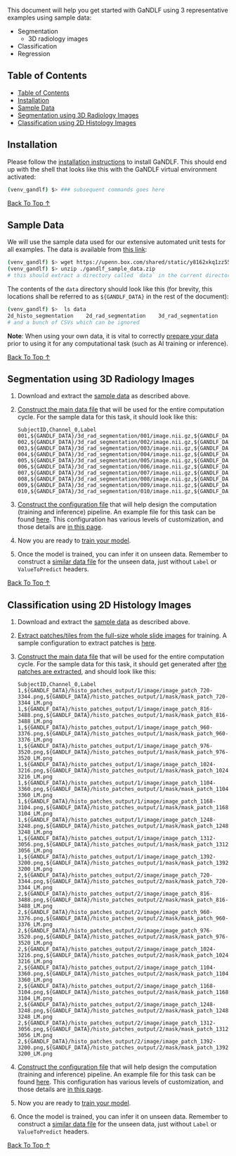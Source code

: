 This document will help you get started with GaNDLF using 3 representative examples using sample data:

- Segmentation
  - 3D radiology images
- Classification
- Regression

## Table of Contents
- [Table of Contents](#table-of-contents)
- [Installation](#installation)
- [Sample Data](#sample-data)
- [Segmentation using 3D Radiology Images](#segmentation-using-3d-radiology-images)
- [Classification using 2D Histology Images](#classification-using-2d-histology-images)


## Installation

Please follow the [installation instructions](./setup.md) to install GaNDLF. This should end up with the shell that looks like this with the GaNDLF virtual environment activated:

```bash
(venv_gandlf) $> ### subsequent commands goes here
```

[Back To Top &uarr;](#table-of-contents)


## Sample Data

We will use the sample data used for our extensive automated unit tests for all examples. The data is available from [this link](https://upenn.box.com/shared/static/y8162xkq1zz5555ye3pwadry2m2e39bs.zip):

```bash
(venv_gandlf) $> wget https://upenn.box.com/shared/static/y8162xkq1zz5555ye3pwadry2m2e39bs.zip -O ./gandlf_sample_data.zip
(venv_gandlf) $> unzip ./gandlf_sample_data.zip
# this should extract a directory called `data` in the current directory
```
The contents of the `data` directory should look like this (for brevity, this locations shall be referred to as `${GANDLF_DATA}` in the rest of the document):

```bash
(venv_gandlf) $>  ls data
2d_histo_segmentation    2d_rad_segmentation    3d_rad_segmentation
# and a bunch of CSVs which can be ignored
```

**Note**: When using your own data, it is vital to correctly [prepare your data](https://mlcommons.github.io/GaNDLF/usage#preparing-the-data) prior to using it for any computational task (such as AI training or inference).

[Back To Top &uarr;](#table-of-contents)


## Segmentation using 3D Radiology Images

1. Download and extract the [sample data](#sample-data) as described above.
2. [Construct the main data file](https://mlcommons.github.io/GaNDLF/usage#constructing-the-data-csv) that will be used for the entire computation cycle. For the sample data for this task, it should look like this:

    ```csv
    SubjectID,Channel_0,Label
    001,${GANDLF_DATA}/3d_rad_segmentation/001/image.nii.gz,${GANDLF_DATA}/3d_rad_segmentation/001/mask.nii.gz
    002,${GANDLF_DATA}/3d_rad_segmentation/002/image.nii.gz,${GANDLF_DATA}/3d_rad_segmentation/002/mask.nii.gz
    003,${GANDLF_DATA}/3d_rad_segmentation/003/image.nii.gz,${GANDLF_DATA}/3d_rad_segmentation/003/mask.nii.gz
    004,${GANDLF_DATA}/3d_rad_segmentation/004/image.nii.gz,${GANDLF_DATA}/3d_rad_segmentation/004/mask.nii.gz
    005,${GANDLF_DATA}/3d_rad_segmentation/005/image.nii.gz,${GANDLF_DATA}/3d_rad_segmentation/005/mask.nii.gz
    006,${GANDLF_DATA}/3d_rad_segmentation/006/image.nii.gz,${GANDLF_DATA}/3d_rad_segmentation/006/mask.nii.gz
    007,${GANDLF_DATA}/3d_rad_segmentation/007/image.nii.gz,${GANDLF_DATA}/3d_rad_segmentation/007/mask.nii.gz
    008,${GANDLF_DATA}/3d_rad_segmentation/008/image.nii.gz,${GANDLF_DATA}/3d_rad_segmentation/008/mask.nii.gz
    009,${GANDLF_DATA}/3d_rad_segmentation/009/image.nii.gz,${GANDLF_DATA}/3d_rad_segmentation/009/mask.nii.gz
    010,${GANDLF_DATA}/3d_rad_segmentation/010/image.nii.gz,${GANDLF_DATA}/3d_rad_segmentation/010/mask.nii.gz
    ```
3. [Construct the configuration file](https://mlcommons.github.io/GaNDLF/usage#customize-the-training) that will help design the computation (training and inference) pipeline. An example file for this task can be found [here](https://github.com/mlcommons/GaNDLF/blob/master/samples/config_getting_started_segmentation_rad3d.yaml). This configuration has various levels of customization, and those details are [in this page](https://mlcommons.github.io/GaNDLF/customize.html).
4. Now you are ready to [train your model](https://mlcommons.github.io/GaNDLF/usage#running-gandlf-traininginference).
5. Once the model is trained, you can infer it on unseen data. Remember to construct a [similar data file](https://mlcommons.github.io/GaNDLF/usage#constructing-the-data-csv) for the unseen data, just without `Label` or `ValueToPredict` headers.

[Back To Top &uarr;](#table-of-contents)


## Classification using 2D Histology Images

1. Download and extract the [sample data](#sample-data) as described above.
2. [Extract patches/tiles from the full-size whole slide images](https://mlcommons.github.io/GaNDLF/usage#offline-patch-extraction-for-histology-images-only) for training. A sample configuration to extract patches is [here](https://github.com/mlcommons/GaNDLF/blob/master/samples/config_getting_started_segmentation_histo2d_patchExtraction.yaml).
3. [Construct the main data file](https://mlcommons.github.io/GaNDLF/usage#constructing-the-data-csv) that will be used for the entire computation cycle. For the sample data for this task, it should get generated after [the patches are extracted](https://mlcommons.github.io/GaNDLF/usage#offline-patch-extraction-for-histology-images-only), and should look like this:

    ```csv
    SubjectID,Channel_0,Label
    1,${GANDLF_DATA}/histo_patches_output/1/image/image_patch_720-3344.png,${GANDLF_DATA}/histo_patches_output/1/mask/mask_patch_720-3344_LM.png
    1,${GANDLF_DATA}/histo_patches_output/1/image/image_patch_816-3488.png,${GANDLF_DATA}/histo_patches_output/1/mask/mask_patch_816-3488_LM.png
    1,${GANDLF_DATA}/histo_patches_output/1/image/image_patch_960-3376.png,${GANDLF_DATA}/histo_patches_output/1/mask/mask_patch_960-3376_LM.png
    1,${GANDLF_DATA}/histo_patches_output/1/image/image_patch_976-3520.png,${GANDLF_DATA}/histo_patches_output/1/mask/mask_patch_976-3520_LM.png
    1,${GANDLF_DATA}/histo_patches_output/1/image/image_patch_1024-3216.png,${GANDLF_DATA}/histo_patches_output/1/mask/mask_patch_1024-3216_LM.png
    1,${GANDLF_DATA}/histo_patches_output/1/image/image_patch_1104-3360.png,${GANDLF_DATA}/histo_patches_output/1/mask/mask_patch_1104-3360_LM.png
    1,${GANDLF_DATA}/histo_patches_output/1/image/image_patch_1168-3104.png,${GANDLF_DATA}/histo_patches_output/1/mask/mask_patch_1168-3104_LM.png
    1,${GANDLF_DATA}/histo_patches_output/1/image/image_patch_1248-3248.png,${GANDLF_DATA}/histo_patches_output/1/mask/mask_patch_1248-3248_LM.png
    1,${GANDLF_DATA}/histo_patches_output/1/image/image_patch_1312-3056.png,${GANDLF_DATA}/histo_patches_output/1/mask/mask_patch_1312-3056_LM.png
    1,${GANDLF_DATA}/histo_patches_output/1/image/image_patch_1392-3200.png,${GANDLF_DATA}/histo_patches_output/1/mask/mask_patch_1392-3200_LM.png
    2,${GANDLF_DATA}/histo_patches_output/2/image/image_patch_720-3344.png,${GANDLF_DATA}/histo_patches_output/2/mask/mask_patch_720-3344_LM.png
    2,${GANDLF_DATA}/histo_patches_output/2/image/image_patch_816-3488.png,${GANDLF_DATA}/histo_patches_output/2/mask/mask_patch_816-3488_LM.png
    2,${GANDLF_DATA}/histo_patches_output/2/image/image_patch_960-3376.png,${GANDLF_DATA}/histo_patches_output/2/mask/mask_patch_960-3376_LM.png
    2,${GANDLF_DATA}/histo_patches_output/2/image/image_patch_976-3520.png,${GANDLF_DATA}/histo_patches_output/2/mask/mask_patch_976-3520_LM.png
    2,${GANDLF_DATA}/histo_patches_output/2/image/image_patch_1024-3216.png,${GANDLF_DATA}/histo_patches_output/2/mask/mask_patch_1024-3216_LM.png
    2,${GANDLF_DATA}/histo_patches_output/2/image/image_patch_1104-3360.png,${GANDLF_DATA}/histo_patches_output/2/mask/mask_patch_1104-3360_LM.png
    2,${GANDLF_DATA}/histo_patches_output/2/image/image_patch_1168-3104.png,${GANDLF_DATA}/histo_patches_output/2/mask/mask_patch_1168-3104_LM.png
    2,${GANDLF_DATA}/histo_patches_output/2/image/image_patch_1248-3248.png,${GANDLF_DATA}/histo_patches_output/2/mask/mask_patch_1248-3248_LM.png
    2,${GANDLF_DATA}/histo_patches_output/2/image/image_patch_1312-3056.png,${GANDLF_DATA}/histo_patches_output/2/mask/mask_patch_1312-3056_LM.png
    2,${GANDLF_DATA}/histo_patches_output/2/image/image_patch_1392-3200.png,${GANDLF_DATA}/histo_patches_output/2/mask/mask_patch_1392-3200_LM.png
    ```
4. [Construct the configuration file](https://mlcommons.github.io/GaNDLF/usage#customize-the-training) that will help design the computation (training and inference) pipeline. An example file for this task can be found [here](https://github.com/mlcommons/GaNDLF/blob/master/samples/config_getting_started_segmentation_histo2d.yaml). This configuration has various levels of customization, and those details are [in this page](https://mlcommons.github.io/GaNDLF/customize.html).
5. Now you are ready to [train your model](https://mlcommons.github.io/GaNDLF/usage#running-gandlf-traininginference).
6. Once the model is trained, you can infer it on unseen data. Remember to construct a [similar data file](https://mlcommons.github.io/GaNDLF/usage#constructing-the-data-csv) for the unseen data, just without `Label` or `ValueToPredict` headers.

[Back To Top &uarr;](#table-of-contents)